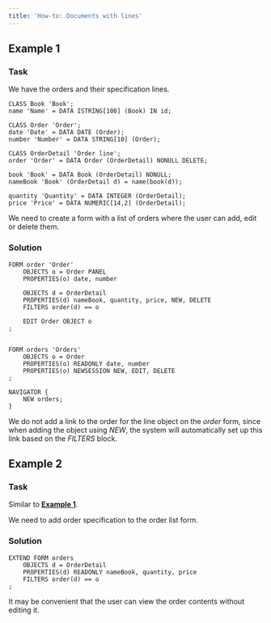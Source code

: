 ```yaml
---
title: 'How-to: Documents with lines'
---
```


## Example 1

### Task

We have the orders and their specification lines.

```lsf
CLASS Book 'Book';
name 'Name' = DATA ISTRING[100] (Book) IN id;

CLASS Order 'Order';
date 'Date' = DATA DATE (Order);
number 'Number' = DATA STRING[10] (Order);

CLASS OrderDetail 'Order line';
order 'Order' = DATA Order (OrderDetail) NONULL DELETE;

book 'Book' = DATA Book (OrderDetail) NONULL;
nameBook 'Book' (OrderDetail d) = name(book(d));

quantity 'Quantity' = DATA INTEGER (OrderDetail);
price 'Price' = DATA NUMERIC[14,2] (OrderDetail);
```

We need to create a form with a list of orders where the user can add, edit or delete them.

### Solution

```lsf
FORM order 'Order'
    OBJECTS o = Order PANEL
    PROPERTIES(o) date, number

    OBJECTS d = OrderDetail
    PROPERTIES(d) nameBook, quantity, price, NEW, DELETE
    FILTERS order(d) == o

    EDIT Order OBJECT o
;


FORM orders 'Orders'
    OBJECTS o = Order
    PROPERTIES(o) READONLY date, number
    PROPERTIES(o) NEWSESSION NEW, EDIT, DELETE
;

NAVIGATOR {
    NEW orders;
}
```

We do not add a link to the order for the line object on the *order* form, since when adding the object using *NEW*, the system will automatically set up this link based on the *FILTERS* block.

## Example 2

### Task

Similar to [**Example 1**](#example-1).

We need to add order specification to the order list form.

### Solution

```lsf
EXTEND FORM orders
    OBJECTS d = OrderDetail
    PROPERTIES(d) READONLY nameBook, quantity, price
    FILTERS order(d) == o
;
```

It may be convenient that the user can view the order contents without editing it.

  
